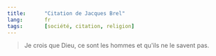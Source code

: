 ```yaml
--- 
title:      "Citation de Jacques Brel" 
lang:       fr 
tags:       [société, citation, religion]
---
```



> Je crois que Dieu, ce sont les hommes et qu'ils ne le savent pas.
